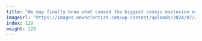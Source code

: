 ```yaml
---
title: "We may finally know what caused the biggest cosmic explosion ever seen"
imageUrl: "https://images.newscientist.com/wp-content/uploads/2024/07/25123437/SEI_213963951.jpg?width=788"
index: 129
weight: 129
---
```

